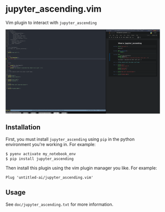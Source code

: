 # jupyter_ascending.vim

Vim plugin to interact with `jupyter_ascending`

![Jupyter Ascending](./media/simple_jupyter_ascending.gif)


## Installation

First, you must install `jupyter_ascending` using `pip` in the python environment you're working in. For example:

```
$ pyenv activate my_notebook_env
$ pip install jupyter_ascending
```

Then install this plugin using the vim plugin manager you like. For example:

```
Plug 'untitled-ai/jupyter_ascending.vim'
```

## Usage

See `doc/jupyter_ascending.txt` for more information.

